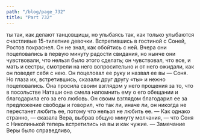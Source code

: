```yaml
---
path: "/blog/page_732"
title: "Part 732"
---
```


ты так, как делают танцовщицы, но улыбаясь так, как только улыбаются счастливые 15-тилетние девочки. Встретившись в гостиной с Соней, Ростов покраснел. Он не знал, как обойтись с ней. Вчера они поцеловались в первую минуту радости свидания, но нынче они чувствовали, что нельзя было этого сделать; он чувствовал, что все, и мать и сестры, смотрели на него вопросительно и от него ожидали, как он поведет себя с нею. Он поцеловал ее руку и назвал ее вы — Соня. Но глаза их, встретившись, сказали друг другу «ты» и нежно поцеловались. Она просила своим взглядом у него прощения за то, что в посольстве Наташи она смела напомнить ему о его обещании и благодарила его за его любовь. Он своим взглядом благодарил ее за предложение свободы и говорил, что так ли, иначе ли, он никогда не перестанет любить ее, потому что нельзя не любить ее.
— Как однако странно, — сказала Вера, выбрав общую минуту молчания, — что Соня с Николинькой теперь встретились на вы и как чужие. — Замечание Веры было справедливо,
